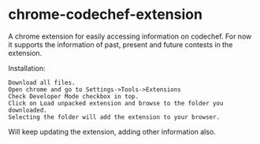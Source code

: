 chrome-codechef-extension
=========================

A chrome extension for easily accessing information on codechef.
For now it supports the information of past, present and future contests in the extension.

Installation:

	Download all files.
	Open chrome and go to Settings->Tools->Extensions
	Check Developer Mode checkbox in top.
	Click on Load unpacked extension and browse to the folder you downloaded.
	Selecting the folder will add the extension to your browser.
	
Will keep updating the extension, adding other information also.

